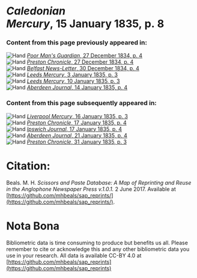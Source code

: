 # *Caledonian Mercury*, 15 January 1835, p. 8  
  
### Content from this page previously appeared in:  
![Hand](http://scissorsandpaste.net/wp-content/uploads/2017/06/smallhandpointer.png) [*Poor Man's Guardian*, 27 December 1834, p. 4](https://mhbeals.github.io/sap_html/Poor-Man's-Guardian/Poor-Man's-Guardian-27-December-1834-p-4)  
![Hand](http://scissorsandpaste.net/wp-content/uploads/2017/06/smallhandpointer.png) [*Preston Chronicle*, 27 December 1834, p. 4](https://mhbeals.github.io/sap_html/Preston-Chronicle/Preston-Chronicle-27-December-1834-p-4)  
![Hand](http://scissorsandpaste.net/wp-content/uploads/2017/06/smallhandpointer.png) [*Belfast News-Letter*, 30 December 1834, p. 4](https://mhbeals.github.io/sap_html/Belfast-News-Letter/Belfast-News-Letter-30-December-1834-p-4)  
![Hand](http://scissorsandpaste.net/wp-content/uploads/2017/06/smallhandpointer.png) [*Leeds Mercury*, 3 January 1835, p. 3](https://mhbeals.github.io/sap_html/Leeds-Mercury/Leeds-Mercury-3-January-1835-p-3)  
![Hand](http://scissorsandpaste.net/wp-content/uploads/2017/06/smallhandpointer.png) [*Leeds Mercury*, 10 January 1835, p. 3](https://mhbeals.github.io/sap_html/Leeds-Mercury/Leeds-Mercury-10-January-1835-p-3)  
![Hand](http://scissorsandpaste.net/wp-content/uploads/2017/06/smallhandpointer.png) [*Aberdeen Journal*, 14 January 1835, p. 4](https://mhbeals.github.io/sap_html/Aberdeen-Journal/Aberdeen-Journal-14-January-1835-p-4)  
  
### Content from this page subsequently appeared in:  
![Hand](http://scissorsandpaste.net/wp-content/uploads/2017/06/smallhandpointer.png) [*Liverpool Mercury*, 16 January 1835, p. 3](https://mhbeals.github.io/sap_html/Liverpool-Mercury/Liverpool-Mercury-16-January-1835-p-3)  
![Hand](http://scissorsandpaste.net/wp-content/uploads/2017/06/smallhandpointer.png) [*Preston Chronicle*, 17 January 1835, p. 4](https://mhbeals.github.io/sap_html/Preston-Chronicle/Preston-Chronicle-17-January-1835-p-4)  
![Hand](http://scissorsandpaste.net/wp-content/uploads/2017/06/smallhandpointer.png) [*Ipswich Journal*, 17 January 1835, p. 4](https://mhbeals.github.io/sap_html/Ipswich-Journal/Ipswich-Journal-17-January-1835-p-4)  
![Hand](http://scissorsandpaste.net/wp-content/uploads/2017/06/smallhandpointer.png) [*Aberdeen Journal*, 21 January 1835, p. 4](https://mhbeals.github.io/sap_html/Aberdeen-Journal/Aberdeen-Journal-21-January-1835-p-4)  
![Hand](http://scissorsandpaste.net/wp-content/uploads/2017/06/smallhandpointer.png) [*Preston Chronicle*, 31 January 1835, p. 3](https://mhbeals.github.io/sap_html/Preston-Chronicle/Preston-Chronicle-31-January-1835-p-3)  


# Citation: 

Beals. M. H. *Scissors and Paste Database: A Map of Reprinting and Reuse in the Anglophone Newspaper Press v.1.0.1.* 2 June 2017. Available at [https://github.com/mhbeals/sap_reprints/](https://github.com/mhbeals/sap_reprints/). 

# Nota Bona

Bibliometric data is time consuming to produce but benefits us all. Please remember to cite or acknowledge this and any other bibliometric data you use in your research. All data is available CC-BY 4.0 at [https://github.com/mhbeals/sap_reprints](https://github.com/mhbeals/sap_reprints)